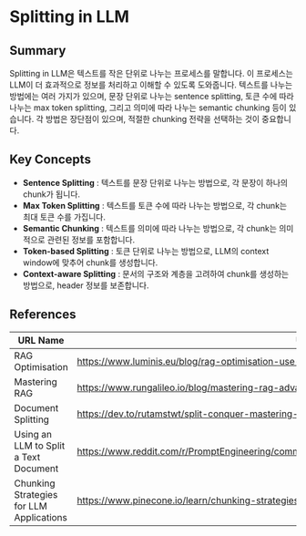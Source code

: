 # Splitting in LLM

## Summary
Splitting in LLM은 텍스트를 작은 단위로 나누는 프로세스를 말합니다. 이 프로세스는 LLM이 더 효과적으로 정보를 처리하고 이해할 수 있도록 도와줍니다. 텍스트를 나누는 방법에는 여러 가지가 있으며, 문장 단위로 나누는 sentence splitting, 토큰 수에 따라 나누는 max token splitting, 그리고 의미에 따라 나누는 semantic chunking 등이 있습니다. 각 방법은 장단점이 있으며, 적절한 chunking 전략을 선택하는 것이 중요합니다.

## Key Concepts
- **Sentence Splitting** : 텍스트를 문장 단위로 나누는 방법으로, 각 문장이 하나의 chunk가 됩니다.
- **Max Token Splitting** : 텍스트를 토큰 수에 따라 나누는 방법으로, 각 chunk는 최대 토큰 수를 가집니다.
- **Semantic Chunking** : 텍스트를 의미에 따라 나누는 방법으로, 각 chunk는 의미적으로 관련된 정보를 포함합니다.
- **Token-based Splitting** : 토큰 단위로 나누는 방법으로, LLM의 context window에 맞추어 chunk를 생성합니다.
- **Context-aware Splitting** : 문서의 구조와 계층을 고려하여 chunk를 생성하는 방법으로, header 정보를 보존합니다.

## References
| URL Name | URL |
| --- | --- |
| RAG Optimisation | https://www.luminis.eu/blog/rag-optimisation-use-an-llm-to-chunk-your-text-semantically/ |
| Mastering RAG | https://www.rungalileo.io/blog/mastering-rag-advanced-chunking-techniques-for-llm-applications |
| Document Splitting | https://dev.to/rutamstwt/split-conquer-mastering-document-splitting-in-langchain-1154 |
| Using an LLM to Split a Text Document | https://www.reddit.com/r/PromptEngineering/comments/19cruu1/using_an_llm_to_split_a_text_document/ |
| Chunking Strategies for LLM Applications | https://www.pinecone.io/learn/chunking-strategies/ |